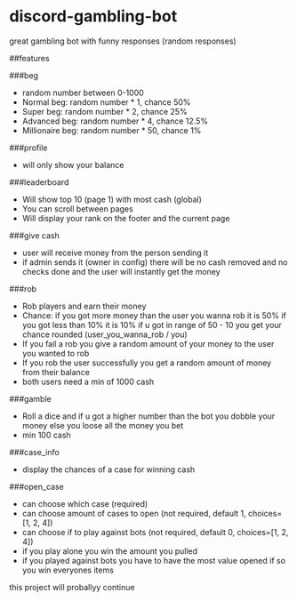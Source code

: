 # discord-gambling-bot


great gambling bot with funny responses (random responses)

##features

###beg
- random number between 0-1000
- Normal beg: random number * 1, chance 50%
- Super beg: random number * 2, chance 25%
- Advanced beg: random number * 4, chance 12.5%
- Millionaire beg: random number * 50, chance 1%

###profile
- will only show your balance

###leaderboard
- Will show top 10 (page 1) with most cash (global)
- You can scroll between pages
- Will display your rank on the footer and the current page

###give cash
- user will receive money from the person sending it
- if admin sends it (owner in config) there will be no cash removed and no checks done and the user will instantly get the money

###rob
- Rob players and earn their money
- Chance: if you got more money than the user you wanna rob it is 50% if you got less than 10% it is 10% if u got in range of 50 - 10 you get your chance rounded (user_you_wanna_rob / you)
- If you fail a rob you give a random amount of your money to the user you wanted to rob
- If you rob the user successfully you get a random amount of money from their balance
- both users need a min of 1000 cash

###gamble
- Roll a dice and if u got a higher number than the bot you dobble your money else you loose all the money you bet
- min 100 cash

###case_info
- display the chances of a case for winning cash

###open_case
- can choose which case (required)
- can choose amount of cases to open (not required, default 1, choices=[1, 2, 4])
- can choose if to play against bots (not required, default 0, choices=[1, 2, 4])
- if you play alone you win the amount you pulled
- if you played against bots you have to have the most value opened if so you win everyones items



this project will proballyy continue
